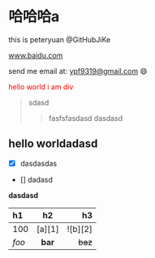 # 哈哈哈a

this is peteryuan @GitHubJiKe

www.baidu.com

send me email at: ypf9319@gmail.com 😄

<div style="color:red;">
    hello world i am div
</div>

> sdasd
>> fasfsfasdasd   dasdasd

## hello worldadasd

- [x] dasdasdas
- [] dadasd

__dasdasd__

| h1    |    h2   |      h3 |
|:------|:-------:|--------:|
| 100   | [a][1]  | ![b][2] |
| *foo* | **bar** | ~~baz~~ |
